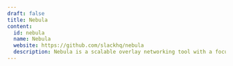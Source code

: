 ```yaml
---
draft: false
title: Nebula
content:
  id: nebula
  name: Nebula
  website: https://github.com/slackhq/nebula
  description: Nebula is a scalable overlay networking tool with a focus on performance, simplicity and security
---
```

